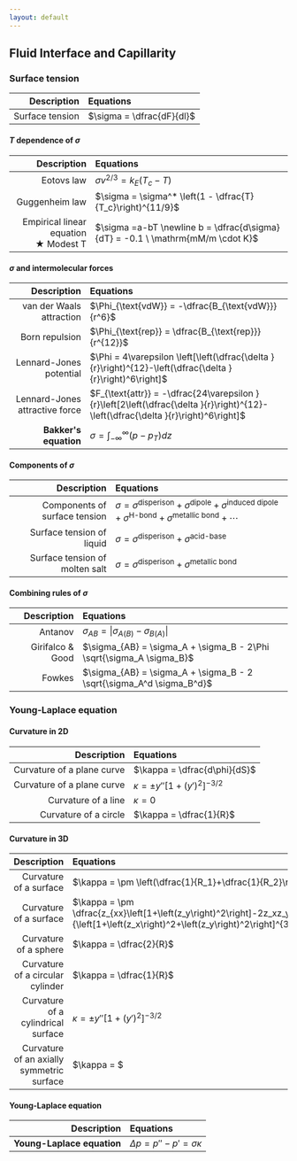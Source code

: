 ```yaml
---
layout: default
---
```


## Fluid Interface and Capillarity

### Surface tension

|Description|Equations|
|-:|:-|
|Surface tension|$\sigma = \dfrac{dF}{dl}$|

#### $T$ dependence of $\sigma$

|Description|Equations|
|-:|:-|
|Eotovs law|$\sigma v^{2/3} = k_E (T_c - T)$|
|Guggenheim law|$\sigma = \sigma^* \left(1 - \dfrac{T}{T_c}\right)^{11/9}$|
|Empirical linear equation <br/> ★ Modest T|$\sigma =a-bT \newline b = \dfrac{d\sigma}{dT} = -0.1 \ \mathrm{mM/m \cdot K}$|

#### $\sigma$ and intermolecular forces

|Description|Equations|
|-:|:-|
|van der Waals attraction|$\Phi_{\text{vdW}} = -\dfrac{B_{\text{vdW}}}{r^6}$|
|Born repulsion|$\Phi_{\text{rep}} = \dfrac{B_{\text{rep}}}{r^{12}}$|
|Lennard-Jones potential|$\Phi = 4\varepsilon \left[\left(\dfrac{\delta }{r}\right)^{12}-\left(\dfrac{\delta }{r}\right)^6\right]$|
|Lennard-Jones attractive force|$F_{\text{attr}} = -\dfrac{24\varepsilon }{r}\left[2\left(\dfrac{\delta }{r}\right)^{12}-\left(\dfrac{\delta }{r}\right)^6\right]$|
|**Bakker's equation**|$\sigma = \displaystyle\int_{-\infty}^\infty (p - p_T) dz$|

#### Components of $\sigma$

|Description|Equations|
|-:|:-|
|Components of surface tension|$\sigma = \sigma^{\text{disperison}} + \sigma^{\text{dipole}} + \sigma^{\text{induced dipole}} + \sigma^{\text{H-bond}} + \sigma^{\text{metallic bond}} + \cdots$|
|Surface tension of liquid|$\sigma = \sigma^{\text{disperison}} + \sigma^{\text{acid-base}}$|
|Surface tension of molten salt|$\sigma = \sigma^{\text{disperison}} + \sigma^{\text{metallic bond}}$|

#### Combining rules of $\sigma$

|Description|Equations|
|-:|:-|
|Antanov|$\sigma_{AB} = \vert \sigma_{A(B)} - \sigma_{B(A)} \vert$|
|Girifalco & Good|$\sigma_{AB} = \sigma_A + \sigma_B - 2\Phi \sqrt{\sigma_A \sigma_B}$|
|Fowkes|$\sigma_{AB} = \sigma_A + \sigma_B - 2 \sqrt{\sigma_A^d \sigma_B^d}$|

### Young-Laplace equation

#### Curvature in 2D

|Description|Equations|
|-:|:-|
|Curvature of a plane curve|$\kappa = \dfrac{d\phi}{dS}$|
|Curvature of a plane curve|$\kappa = \pm y'' [1+(y')^2]^{-3/2}$|
|Curvature of a line|$\kappa = 0$|
|Curvature of a circle|$\kappa = \dfrac{1}{R}$|

#### Curvature in 3D

|Description|Equations|
|-:|:-|
|Curvature of a surface|$\kappa = \pm \left(\dfrac{1}{R_1}+\dfrac{1}{R_2}\right)=\pm \dfrac{2}{R_{\text{mean}}}$|
|Curvature of a surface|$\kappa = \pm \dfrac{z_{xx}\left[1+\left(z_y\right)^2\right]-2z_xz_yz_{xy}+z_{yy}\left[1+\left(z_x\right)^2\right]}{\left[1+\left(z_x\right)^2+\left(z_y\right)^2\right]^{3/2}}$|
|Curvature of a sphere|$\kappa = \dfrac{2}{R}$|
|Curvature of a circular cylinder|$\kappa = \dfrac{1}{R}$|
|Curvature of a cylindrical surface|$\kappa = \pm y'' [1+(y')^2]^{-3/2}$|
|Curvature of an axially symmetric surface|$\kappa = $|

#### Young-Laplace equation

|Description|Equations|
|-:|:-|
|**Young-Laplace equation**|$\Delta p = p'' - p' = \sigma\kappa$|

<!-- ★ -->
